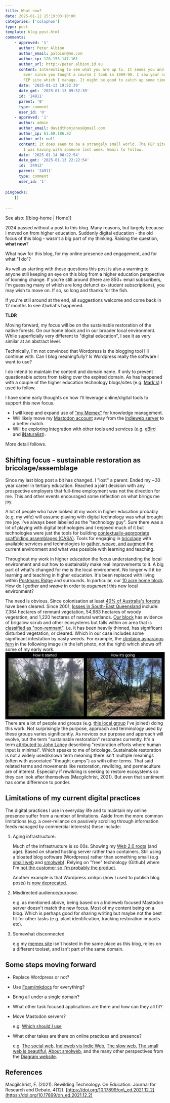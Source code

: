 ```yaml
---
title: What now?
date: 2025-01-12 15:19:03+10:00
categories: ['colophon']
type: post
template: blog-post.html
comments:
    - approved: '1'
      author: Peter Albion
      author_email: palbion@me.com
      author_ip: 120.155.147.161
      author_url: http://peter.albion.id.au
      content: Interesting to see what you are up to. It seems you and I are somehow intertwined
        ever since you taught a course I took in 1989-90. I saw your name pop up in the
        FEP site which I manage. It might be good to catch up some time.
      date: '2025-01-13 19:52:39'
      date_gmt: '2025-01-13 09:52:39'
      id: '24911'
      parent: '0'
      type: comment
      user_id: '0'
    - approved: '1'
      author: admin
      author_email: davidthomjones@gmail.com
      author_ip: 61.68.186.82
      author_url: null
      content: It does seem to be a strangely small world. The FEP site came up in a chat
        I was having with someone last week. Email to follow.
      date: '2025-01-14 08:22:54'
      date_gmt: '2025-01-13 22:22:54'
      id: '24912'
      parent: '24911'
      type: comment
      user_id: '1'
    
pingbacks:
    []
    
---
```


See also: [[blog-home | Home]]

2024 passed without a post to this blog. Many reasons, but largely because I moved on from higher education. Suddenly digital education - the old focus of this blog - wasn't a big part of my thinking. Raising the question, **what now**?

What now for this blog, for my online presence and engagement, and for what "I do"?

As well as starting with these questions this post is also a warning to anyone still keeping an eye on this blog from a higher education perspective of looming change. If you're still around (there are 850+ email subscribers, I'm guessing many of which are long defunct ex-student subscriptions), you may wish to move on. If so, so long and thanks for the fish.

If you're still around at the end, all suggestions welcome and come back in 12 months to see if/what's happened.

**TLDR**

Moving forward, my focus will be on the sustainable restoration of the native forests. On our home block and in our broader local environment. While superficially very different to "digital education", I see it as very similar at an abstract level.

Technically, I'm not convinced that Wordpress is the blogging tool I'll continue with. Can I blog meaningfully? Is Wordpress really the software I want to use?

I do intend to maintain the content and domain name. If only to prevent questionable actors from taking over the expired domain. As has happened with a couple of the higher education technology blogs/sites (e.g. [Mark's](https://www.slideshare.net/marksmithers)) I used to follow.

I have some early thoughts on how I'll leverage online/digital tools to support this new focus.

- I will keep and expand use of ["my Memex"](/blog2/2020/07/06/designing-a-personal-memex-with-foam/) for knowledge management.
- Will likely move my [Mastodon account](https://indieweb.social/@djplaner) away from the [Indieweb server](https://indieweb.social/explore) to a better match.
- WIll be exploring integration with other tools and services (e.g. [eBird](https://ebird.org/home) and [iNaturalist](https://inaturalist.ala.org.au/)).

More detail follows.

## Shifting focus - sustainable restoration as bricolage/assemblage

Since my last blog post a bit has changed. I "lost" a parent. Ended my ~30 year career in tertiary education. Reached a joint decision with any prospective employers that full-time employment was not the direction for me. This and other events encouraged some reflection on what brings me joy.

A lot of people who have looked at my work in higher education probably (e.g. my wife) will assume playing with digital technology was what brought me joy. I've always been labelled as the "technology guy". Sure there was a lot of playing with digital technologies and I enjoyed much of it but technologies were just the tools for building [contextually-appropriate scaffolding assemblages (CASA)](/blog2/2015/10/01/university-e-learning-removing-the-context-and-adding-the-sediment/#casa-context-appropriate-scaffolding-assemblages). Tools for engaging in [bricolage](/blog2/2014/09/21/breaking-bad-to-bridge-the-realityrhetoric-chasm/#what-work-gets-done-bricolage-or-strategic) with available services and technologies to [gather, weave, and augment](/blog2/2023/02/09/gathers-weavers-and-augmenters-three-principles-for-dynamic-and-sustainable-delivery-of-quality-learning-and-teaching/) the current environment and what was possible with learning and teaching.

Throughout my work in higher education the focus understanding the local environment and out how to sustainably make real improvements to it. A big part of what's changed for me is the local environment. No longer will it be learning and teaching in higher education. It's been replaced with living within [Postmans Ridge](https://en.wikipedia.org/wiki/Postmans_Ridge,_Queensland) and surrounds. In particular, our [10 acre home block](https://djplaner.github.io/memex/sense/landscape-garden/wood-duck-meadows.html). How do I _gather_ and _weave_ in order to _augument_ this new local environment?

The need is obvious. Since colonisation at least [40% of Australia's forests](https://theconversation.com/in-2025-lets-make-it-game-on-not-game-over-for-our-precious-natural-world-245761) have been cleared. Since 2001, [losses in South-East Queensland](https://www.hlw.org.au/region/about/natural-assets/nature#gsc.tab=0) include: 7,384 hectares of remnant vegetation, 54,983 hectares of woody vegetation, and 1,220 hectares of natural wetlands. [Our block](https://djplaner.github.io/memex/sense/landscape-garden/wood-duck-meadows.html) has evidence of brigalow scrub and other ecosystems but falls within an area that is [classified as "non-remnant"](https://www.qld.gov.au/environment/plants-animals/biodiversity/glossary). i.e. it has been heavily thinned, has significant disturbed vegetation, or cleared. Which in our case includes some significant infestation by nasty weeds. For example, the [climbing asparagus fern](https://weeds.brisbane.qld.gov.au/weeds/climbing-asparagus-fern) in the following image (in the left photo, not the right) which shows off some of my early work.![Early clearing. Two images of the same location. The earlier "how it started" image shows significiant asparagus fern overgrowing numerous trees, including a Bunya Pine. The latter "How it's going" shows the same trees with the asparagus fern removed.](images/early-clearing.jpg)There are a lot of people and groups (e.g. [this local group](https://fep.org.au/our-parks/redwood-park/) I've joined) doing this work. Not surprisingly the purpose, approach and terminology used by these groups varies significantly. As novices our purpose and approach will evolve, but the term "sustainable restoration" resonates currently. It's a term [attributed to John Lahey](https://sown.com.au/wp-content/uploads/2020/05/Creek_in_our_backyard_revised_2013.pdf) describing "restoration efforts where human input is minimal". Which speaks to me of bricolage. Sustainable restoration is not a widely used/known term meaning there isn't multiple meanings (often with associated "thought camps") as with other terms. That said related terms and movements like restoration, rewilding, and permaculture are of interest. Especially if rewilding is seeking to restore ecosystems so they can look after themselves (Macgilchrist, 2021). But even that sentiment has some difference to ponder.

## Limitations of my current digital practices

The digital practices I use in everyday life and to maintain my online presence suffer from a number of limitations. Aside from the more common limitations (e.g. a over-reliance on passively scrolling through information feeds managed by commercial interests) these include:

1. Aging infrastructure.
    
    Much of the infrastructure is so 00s. Showing my [Web 2.0 roots](/blog2/2007/07/11/cqus-first-web-20-course-site-goes-live/) (and age). Based on shared hosting server rather than containers. Still using a bloated blog software (Wordpress) rather than something small (e.g [small web](https://benhoyt.com/writings/the-small-web-is-beautiful/) and [smolweb](https://smolweb.org/index.html)). Relying on "free" technology (Github) where I'm [not the customer so I'm probably the product](https://sfconservancy.org/blog/2022/jun/30/give-up-github-launch/).
    
    Another example is that Wordpress xmlrpc (how I used to publish blog posts) is [now deprecated](https://www.hostinger.com/tutorials/xmlrpc-wordpress#Why_you_should_disable_xmlrpcphp).
2. Misdirected audience/purpose.
    
    e.g. as mentioned above, being based on a Indieweb focused Mastodon server doesn't match the new focus. Most of my content being on a blog. Which is perhaps good for sharing writing but maybe not the best fit for other tasks (e.g. plant identification, tracking restoration impacts etc).
3. Somewhat disconnected
    
    e.g my [memex site](https://djplaner.github.io/memex/) isn't hosted in the same place as this blog, relies on a different toolset, and isn't part of the same domain.

## Some steps moving forward

- Replace Wordpress or not?
- Use [Foam/mkdocs](https://djplaner.github.io/memex/colophon/colophon.html#other-examples) for everything?
- Bring all under a single domain?
- What other task focused applications are there and how can they all fit?
- Move Mastodon servers?
    
    e.g. [Which should I use](https://www.sciencebase.com/science-blog/which-mastodon-server-should-i-use.html)
- What other takes are there on online practices and presence?
    
    e.g. [The social web](https://manuelmoreale.com/the-social-web), [Indieweb vis Indie Web](https://fyr.io/post/indieweb_vs_indie_web), [The slow web](https://www.jackcheng.com/the-slow-web/), [The small web is beautiful](https://benhoyt.com/writings/the-small-web-is-beautiful/), [About smolweb](https://smolweb.org/index.html), and the many other perspectives from the [Diagram website](https://diagram.website/).

## References

Macgilchrist, F. (2021). Rewilding Technology. On Education. Journal for Research and Debate, 4(12). [https://doi.org/10.17899/on\_ed.2021.12.2](https://doi.org/10.17899/on_ed.2021.12.2)